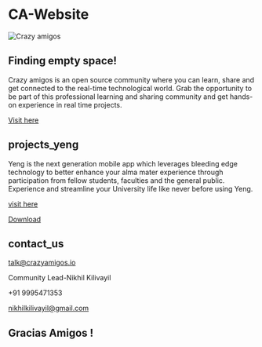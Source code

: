 # CA-Website
![Crazy amigos](https://crazyamigos.io/images/center-logo.png)

Finding empty space!
---------------------

Crazy amigos is an open source community where you can learn, share and get connected to the real-time technological world. Grab the opportunity to be part of this professional learning and sharing community and get hands-on experience in real time projects. 

[Visit here](https://crazyamigos.io/)

projects_yeng
--------------

Yeng is the next generation mobile app which leverages bleeding edge technology to better enhance your alma mater experience through participation from fellow students, faculties and the general public. Experience and streamline your University life like never before using Yeng.

[visit here](http://yeng.in/)

[Download](https://play.google.com/store/apps/details?id=in.yeng.user)

contact_us
-----------
talk@crazyamigos.io

Community Lead-Nikhil Kilivayil

+91 9995471353

nikhilkilivayil@gmail.com 

Gracias Amigos !
------------------
